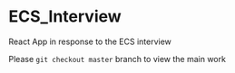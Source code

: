 # ECS_Interview
React App in response to the ECS interview

Please `git checkout master` branch to view the main work
